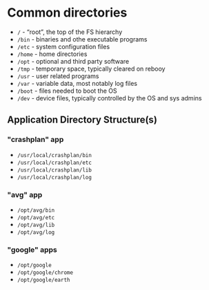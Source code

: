 # Common directories

* `/` - “root”, the top of the FS hierarchy
* `/bin` - binaries and othe executable programs 
* `/etc` - system configuration files 
* `/home` - home directories
* `/opt` - optional and third party software
* `/tmp` - temporary space, typically cleared on rebooy
* `/usr` - user related programs
* `/var` - variable data, most notably log files
* `/boot` - files needed to boot the OS
* `/dev` - device files, typically controlled by the OS and sys admins

## Application Directory Structure(s)

### "crashplan" app

* `/usr/local/crashplan/bin`
* `/usr/local/crashplan/etc`
* `/usr/local/crashplan/lib`
* `/usr/local/crashplan/log`

### "avg" app

* `/opt/avg/bin`
* `/opt/avg/etc`
* `/opt/avg/lib`
* `/opt/avg/log`

### "google" apps

* `/opt/google`
* `/opt/google/chrome`
* `/opt/google/earth`

